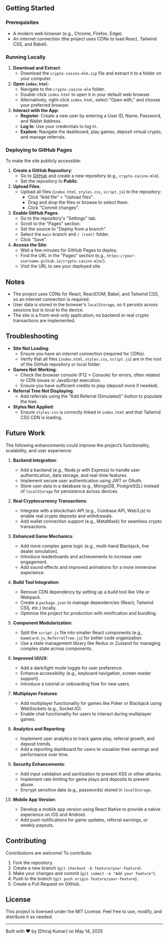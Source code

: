 
## Getting Started

### Prerequisites
- A modern web browser (e.g., Chrome, Firefox, Edge).
- An internet connection (the project uses CDNs to load React, Tailwind CSS, and Babel).

### Running Locally
1. **Download and Extract**:
   - Download the `crypto-casino-mlm.zip` file and extract it to a folder on your computer.
2. **Open `index.html`**:
   - Navigate to the `crypto-casino-mlm` folder.
   - Double-click `index.html` to open it in your default web browser.
   - Alternatively, right-click `index.html`, select "Open with," and choose your preferred browser.
3. **Interact with the App**:
   - **Register**: Create a new user by entering a User ID, Name, Password, and Wallet Address.
   - **Log In**: Use your credentials to log in.
   - **Explore**: Navigate the dashboard, play games, deposit virtual crypto, and manage referrals.

### Deploying to GitHub Pages
To make the site publicly accessible:
1. **Create a GitHub Repository**:
   - Go to [GitHub](https://github.com) and create a new repository (e.g., `crypto-casino-mlm`).
   - Set the repository to **Public**.
2. **Upload Files**:
   - Upload all files (`index.html`, `styles.css`, `script.js`) to the repository:
     - Click "Add file" > "Upload files".
     - Drag and drop the files or browse to select them.
     - Click "Commit changes".
3. **Enable GitHub Pages**:
   - Go to the repository's "Settings" tab.
   - Scroll to the "Pages" section.
   - Set the source to "Deploy from a branch".
   - Select the `main` branch and `/ (root)` folder.
   - Click "Save".
4. **Access the Site**:
   - Wait a few minutes for GitHub Pages to deploy.
   - Find the URL in the "Pages" section (e.g., `https://your-username.github.io/crypto-casino-mlm/`).
   - Visit the URL to see your deployed site.

## Notes
- The project uses CDNs for React, ReactDOM, Babel, and Tailwind CSS, so an internet connection is required.
- User data is stored in the browser's `localStorage`, so it persists across sessions but is local to the device.
- The site is a front-end-only application; no backend or real crypto transactions are implemented.

## Troubleshooting
- **Site Not Loading**:
  - Ensure you have an internet connection (required for CDNs).
  - Verify that all files (`index.html`, `styles.css`, `script.js`) are in the root of the GitHub repository or local folder.
- **Games Not Working**:
  - Check the browser console (F12 > Console) for errors, often related to CDN issues or JavaScript execution.
  - Ensure you have sufficient credits to play (deposit more if needed).
- **Referral Tree Not Displaying**:
  - Add referrals using the "Add Referral (Simulated)" button to populate the tree.
- **Styles Not Applied**:
  - Ensure `styles.css` is correctly linked in `index.html` and that Tailwind CSS CDN is loading.

## Future Work
The following enhancements could improve the project’s functionality, scalability, and user experience:

1. **Backend Integration**:
   - Add a backend (e.g., Node.js with Express) to handle user authentication, data storage, and real-time features.
   - Implement secure user authentication using JWT or OAuth.
   - Store user data in a database (e.g., MongoDB, PostgreSQL) instead of `localStorage` for persistence across devices.

2. **Real Cryptocurrency Transactions**:
   - Integrate with a blockchain API (e.g., Coinbase API, Web3.js) to enable real crypto deposits and withdrawals.
   - Add wallet connection support (e.g., MetaMask) for seamless crypto transactions.

3. **Enhanced Game Mechanics**:
   - Add more complex game logic (e.g., multi-hand Blackjack, live dealer simulation).
   - Introduce leaderboards and achievements to increase user engagement.
   - Add sound effects and improved animations for a more immersive experience.

4. **Build Tool Integration**:
   - Remove CDN dependency by setting up a build tool like Vite or Webpack.
   - Create a `package.json` to manage dependencies (React, Tailwind CSS, etc.) locally.
   - Optimize the project for production with minification and bundling.

5. **Component Modularization**:
   - Split the `script.js` file into smaller React components (e.g., `GameCard.js`, `ReferralTree.js`) for better code organization.
   - Use a state management library like Redux or Zustand for managing complex state across components.

6. **Improved UI/UX**:
   - Add a dark/light mode toggle for user preference.
   - Enhance accessibility (e.g., keyboard navigation, screen reader support).
   - Introduce a tutorial or onboarding flow for new users.

7. **Multiplayer Features**:
   - Add multiplayer functionality for games like Poker or Blackjack using WebSockets (e.g., Socket.IO).
   - Enable chat functionality for users to interact during multiplayer games.

8. **Analytics and Reporting**:
   - Implement user analytics to track game play, referral growth, and deposit trends.
   - Add a reporting dashboard for users to visualize their earnings and performance over time.

9. **Security Enhancements**:
   - Add input validation and sanitization to prevent XSS or other attacks.
   - Implement rate limiting for game plays and deposits to prevent abuse.
   - Encrypt sensitive data (e.g., passwords) stored in `localStorage`.

10. **Mobile App Version**:
    - Develop a mobile app version using React Native to provide a native experience on iOS and Android.
    - Add push notifications for game updates, referral earnings, or weekly payouts.

## Contributing
Contributions are welcome! To contribute:
1. Fork the repository.
2. Create a new branch (`git checkout -b feature/your-feature`).
3. Make your changes and commit (`git commit -m "Add your feature"`).
4. Push to the branch (`git push origin feature/your-feature`).
5. Create a Pull Request on GitHub.

## License
This project is licensed under the MIT License. Feel free to use, modify, and distribute it as needed.

---
Built with ❤️ by [Dhiraj Kumar] on May 14, 2025

